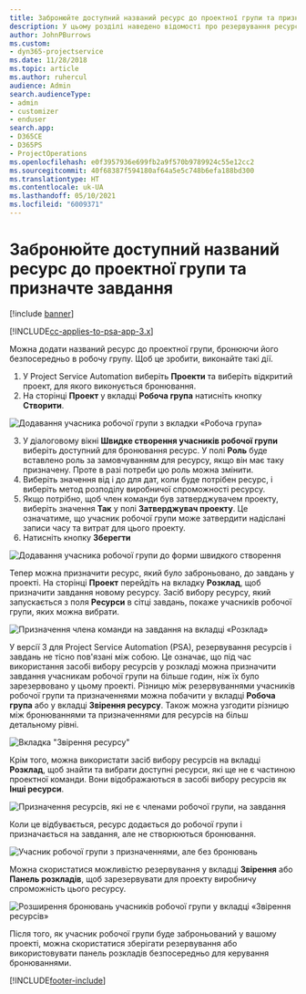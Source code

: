 ```yaml
---
title: Забронюйте доступний названий ресурс до проектної групи та призначте завдання
description: У цьому розділі наведено відомості про резервування ресурсів для робочих груп проекту та призначення їх на завдання.
author: JohnPBurrows
ms.custom:
- dyn365-projectservice
ms.date: 11/28/2018
ms.topic: article
ms.author: ruhercul
audience: Admin
search.audienceType:
- admin
- customizer
- enduser
search.app:
- D365CE
- D365PS
- ProjectOperations
ms.openlocfilehash: e0f3957936e699fb2a9f570b9789924c55e12cc2
ms.sourcegitcommit: 40f68387f594180af64a5e5c748b6efa188bd300
ms.translationtype: HT
ms.contentlocale: uk-UA
ms.lasthandoff: 05/10/2021
ms.locfileid: "6009371"
---
```

# <a name="book-named-bookable-resources-to-a-project-team-and-assign-tasks"></a>Забронюйте доступний названий ресурс до проектної групи та призначте завдання 

[!include [banner](../includes/psa-now-project-operations.md)]

[!INCLUDE[cc-applies-to-psa-app-3.x](../includes/cc-applies-to-psa-app-3x.md)]

Можна додати названий ресурс до проектної групи, бронюючи його безпосередньо в робочу групу. Щоб це зробити, виконайте такі дії.

1. У Project Service Automation виберіть **Проекти** та виберіть відкритий проект, для якого виконується бронювання.
2. На сторінці **Проект** у вкладці **Робоча група** натисніть кнопку **Створити**. 

![Додавання учасника робочої групи з вкладки «Робоча група»](media/RM-how-to-1.png)

3. У діалоговому вікні **Швидке створення учасників робочої групи** виберіть доступний для бронювання ресурс. У полі **Роль** буде вставлено роль за замовчуванням для ресурсу, якщо він має таку призначену. Проте в разі потреби цю роль можна змінити. 
4. Виберіть значення від і до для дат, коли буде потрібен ресурс, і виберіть метод розподілу виробничої спроможності ресурсу. 
5. Якщо потрібно, щоб член команди був затверджувачем проекту, виберіть значення **Так** у полі **Затверджувач проекту**. Це означатиме, що учасник робочої групи може затвердити надіслані записи часу та витрат для цього проекту. 
6. Натисніть кнопку **Зберегти**

![Додавання учасника робочої групи до форми швидкого створення](media/RM-how-to-2.png)


Тепер можна призначити ресурс, який було заброньовано, до завдань у проекті. На сторінці **Проект** перейдіть на вкладку **Розклад**, щоб призначити завдання новому ресурсу. Засіб вибору ресурсу, який запускається з поля **Ресурси** в сітці завдань, покаже учасників робочої групи, яких можна вибрати.

![Призначення члена команди на завдання на вкладці «Розклад»](media/RM-how-to-3.png)

У версії 3 для Project Service Automation (PSA), резервування ресурсів і завдань не тісно пов'язані між собою. Це означає, що під час використання засобі вибору ресурсів у розкладі можна призначити завдання учасникам робочої групи на більше годин, ніж їх було зарезервовано у цьому проекті.
Різницю між резервуваннями учасників робочої групи та призначеннями можна побачити у вкладці **Робоча група** або у вкладці **Звірення ресурсу**. Також можна узгодити різницю між бронюваннями та призначеннями для ресурсів на більш детальному рівні.

![Вкладка "Звірення ресурсу"](media/RM-how-to-4.png)

Крім того, можна використати засіб вибору ресурсів на вкладці **Розклад**, щоб знайти та вибрати доступні ресурси, які ще не є частиною проектної команди. Вони відображаються в засобі вибору ресурсів як **Інші ресурси**.

![Призначення ресурсів, які не є членами робочої групи, на завдання](media/RM-how-to-5.png)

Коли це відбувається, ресурс додається до робочої групи і призначається на завдання, але не створюються бронювання.

![Учасник робочої групи з призначеннями, але без бронювань](media/RM-how-to-6.png)

Можна скористатися можливістю резервування у вкладці **Звірення** або **Панель розкладів**, щоб зарезервувати для проекту виробничу спроможність цього ресурсу.

![Розширення бронювань учасників робочої групи у вкладці «Звірення ресурсів»](media/RM-how-to-7.png)

Після того, як учасник робочої групи буде заброньований у вашому проекті, можна скористатися зберігати резервування або використовувати панель розкладів безпосередньо для керування бронюваннями.


[!INCLUDE[footer-include](../includes/footer-banner.md)]